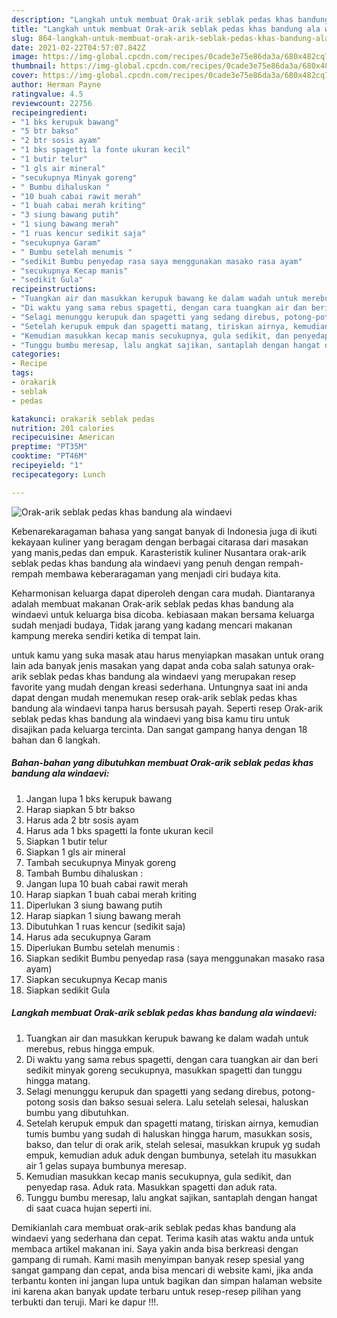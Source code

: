 ```yaml
---
description: "Langkah untuk membuat Orak-arik seblak pedas khas bandung ala windaevi Luar biasa"
title: "Langkah untuk membuat Orak-arik seblak pedas khas bandung ala windaevi Luar biasa"
slug: 864-langkah-untuk-membuat-orak-arik-seblak-pedas-khas-bandung-ala-windaevi-luar-biasa
date: 2021-02-22T04:57:07.842Z
image: https://img-global.cpcdn.com/recipes/0cade3e75e86da3a/680x482cq70/orak-arik-seblak-pedas-khas-bandung-ala-windaevi-foto-resep-utama.jpg
thumbnail: https://img-global.cpcdn.com/recipes/0cade3e75e86da3a/680x482cq70/orak-arik-seblak-pedas-khas-bandung-ala-windaevi-foto-resep-utama.jpg
cover: https://img-global.cpcdn.com/recipes/0cade3e75e86da3a/680x482cq70/orak-arik-seblak-pedas-khas-bandung-ala-windaevi-foto-resep-utama.jpg
author: Herman Payne
ratingvalue: 4.5
reviewcount: 22756
recipeingredient:
- "1 bks kerupuk bawang"
- "5 btr bakso"
- "2 btr sosis ayam"
- "1 bks spagetti la fonte ukuran kecil"
- "1 butir telur"
- "1 gls air mineral"
- "secukupnya Minyak goreng"
- " Bumbu dihaluskan "
- "10 buah cabai rawit merah"
- "1 buah cabai merah kriting"
- "3 siung bawang putih"
- "1 siung bawang merah"
- "1 ruas kencur sedikit saja"
- "secukupnya Garam"
- " Bumbu setelah menumis "
- "sedikit Bumbu penyedap rasa saya menggunakan masako rasa ayam"
- "secukupnya Kecap manis"
- "sedikit Gula"
recipeinstructions:
- "Tuangkan air dan masukkan kerupuk bawang ke dalam wadah untuk merebus, rebus hingga empuk."
- "Di waktu yang sama rebus spagetti, dengan cara tuangkan air dan beri sedikit minyak goreng secukupnya, masukkan spagetti dan tunggu hingga matang."
- "Selagi menunggu kerupuk dan spagetti yang sedang direbus, potong-potong sosis dan bakso sesuai selera. Lalu setelah selesai, haluskan bumbu yang dibutuhkan."
- "Setelah kerupuk empuk dan spagetti matang, tiriskan airnya, kemudian tumis bumbu yang sudah di haluskan hingga harum, masukkan sosis, bakso, dan telur di orak arik, stelah selesai, masukkan krupuk yg sudah empuk, kemudian aduk aduk dengan bumbunya, setelah itu masukkan air 1 gelas supaya bumbunya meresap."
- "Kemudian masukkan kecap manis secukupnya, gula sedikit, dan penyedap rasa. Aduk rata. Masukkan spagetti dan aduk rata."
- "Tunggu bumbu meresap, lalu angkat sajikan, santaplah dengan hangat di saat cuaca hujan seperti ini."
categories:
- Recipe
tags:
- orakarik
- seblak
- pedas

katakunci: orakarik seblak pedas 
nutrition: 201 calories
recipecuisine: American
preptime: "PT35M"
cooktime: "PT46M"
recipeyield: "1"
recipecategory: Lunch

---
```



![Orak-arik seblak pedas khas bandung ala windaevi](https://img-global.cpcdn.com/recipes/0cade3e75e86da3a/680x482cq70/orak-arik-seblak-pedas-khas-bandung-ala-windaevi-foto-resep-utama.jpg)

Kebenarekaragaman bahasa yang sangat banyak di Indonesia juga di ikuti kekayaan kuliner yang beragam dengan berbagai citarasa dari masakan yang manis,pedas dan empuk. Karasteristik kuliner Nusantara orak-arik seblak pedas khas bandung ala windaevi yang penuh dengan rempah-rempah membawa keberaragaman yang menjadi ciri budaya kita.


Keharmonisan keluarga dapat diperoleh dengan cara mudah. Diantaranya adalah membuat makanan Orak-arik seblak pedas khas bandung ala windaevi untuk keluarga bisa dicoba. kebiasaan makan bersama keluarga sudah menjadi budaya, Tidak jarang yang kadang mencari makanan kampung mereka sendiri ketika di tempat lain.



untuk kamu yang suka masak atau harus menyiapkan masakan untuk orang lain ada banyak jenis masakan yang dapat anda coba salah satunya orak-arik seblak pedas khas bandung ala windaevi yang merupakan resep favorite yang mudah dengan kreasi sederhana. Untungnya saat ini anda dapat dengan mudah menemukan resep orak-arik seblak pedas khas bandung ala windaevi tanpa harus bersusah payah.
Seperti resep Orak-arik seblak pedas khas bandung ala windaevi yang bisa kamu tiru untuk disajikan pada keluarga tercinta. Dan sangat gampang hanya dengan 18 bahan dan 6 langkah.


<!--inarticleads1-->

##### Bahan-bahan yang dibutuhkan membuat Orak-arik seblak pedas khas bandung ala windaevi:

1. Jangan lupa 1 bks kerupuk bawang
1. Harap siapkan 5 btr bakso
1. Harus ada 2 btr sosis ayam
1. Harus ada 1 bks spagetti la fonte ukuran kecil
1. Siapkan 1 butir telur
1. Siapkan 1 gls air mineral
1. Tambah secukupnya Minyak goreng
1. Tambah  Bumbu dihaluskan :
1. Jangan lupa 10 buah cabai rawit merah
1. Harap siapkan 1 buah cabai merah kriting
1. Diperlukan 3 siung bawang putih
1. Harap siapkan 1 siung bawang merah
1. Dibutuhkan 1 ruas kencur (sedikit saja)
1. Harus ada secukupnya Garam
1. Diperlukan  Bumbu setelah menumis :
1. Siapkan sedikit Bumbu penyedap rasa (saya menggunakan masako rasa ayam)
1. Siapkan secukupnya Kecap manis
1. Siapkan sedikit Gula




<!--inarticleads2-->

##### Langkah membuat  Orak-arik seblak pedas khas bandung ala windaevi:

1. Tuangkan air dan masukkan kerupuk bawang ke dalam wadah untuk merebus, rebus hingga empuk.
1. Di waktu yang sama rebus spagetti, dengan cara tuangkan air dan beri sedikit minyak goreng secukupnya, masukkan spagetti dan tunggu hingga matang.
1. Selagi menunggu kerupuk dan spagetti yang sedang direbus, potong-potong sosis dan bakso sesuai selera. Lalu setelah selesai, haluskan bumbu yang dibutuhkan.
1. Setelah kerupuk empuk dan spagetti matang, tiriskan airnya, kemudian tumis bumbu yang sudah di haluskan hingga harum, masukkan sosis, bakso, dan telur di orak arik, stelah selesai, masukkan krupuk yg sudah empuk, kemudian aduk aduk dengan bumbunya, setelah itu masukkan air 1 gelas supaya bumbunya meresap.
1. Kemudian masukkan kecap manis secukupnya, gula sedikit, dan penyedap rasa. Aduk rata. Masukkan spagetti dan aduk rata.
1. Tunggu bumbu meresap, lalu angkat sajikan, santaplah dengan hangat di saat cuaca hujan seperti ini.




Demikianlah cara membuat orak-arik seblak pedas khas bandung ala windaevi yang sederhana dan cepat. Terima kasih atas waktu anda untuk membaca artikel makanan ini. Saya yakin anda bisa berkreasi dengan gampang di rumah. Kami masih menyimpan banyak resep spesial yang sangat gampang dan cepat, anda bisa mencari di website kami, jika anda terbantu konten ini jangan lupa untuk bagikan dan simpan halaman website ini karena akan banyak update terbaru untuk resep-resep pilihan yang terbukti dan teruji. Mari ke dapur !!!. 
